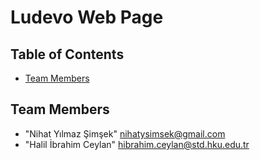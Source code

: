 # Ludevo Web Page

## Table of Contents

* [Team Members](#team-members)

## <a name="team-members"></a>Team Members
* "Nihat Yılmaz Şimşek" <nihatysimsek@gmail.com>
* "Halil İbrahim Ceylan" <hibrahim.ceylan@std.hku.edu.tr>
